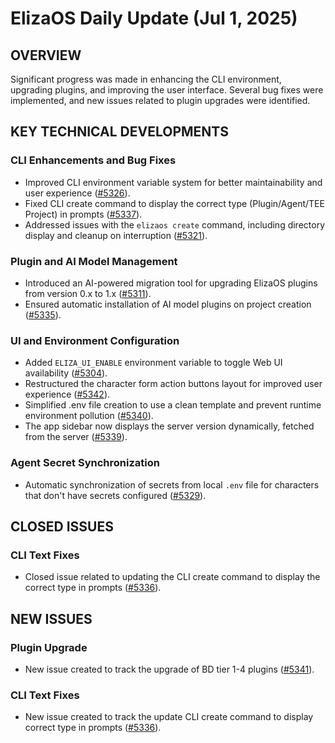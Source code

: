 # ElizaOS Daily Update (Jul 1, 2025)

## OVERVIEW
Significant progress was made in enhancing the CLI environment, upgrading plugins, and improving the user interface. Several bug fixes were implemented, and new issues related to plugin upgrades were identified.

## KEY TECHNICAL DEVELOPMENTS

### CLI Enhancements and Bug Fixes
*   Improved CLI environment variable system for better maintainability and user experience ([#5326](https://github.com/elizaos/eliza/pull/5326)).
*   Fixed CLI create command to display the correct type (Plugin/Agent/TEE Project) in prompts ([#5337](https://github.com/elizaos/eliza/pull/5337)).
*   Addressed issues with the `elizaos create` command, including directory display and cleanup on interruption ([#5321](https://github.com/elizaos/eliza/pull/5321)).

### Plugin and AI Model Management
*   Introduced an AI-powered migration tool for upgrading ElizaOS plugins from version 0.x to 1.x ([#5311](https://github.com/elizaos/eliza/pull/5311)).
*   Ensured automatic installation of AI model plugins on project creation ([#5335](https://github.com/elizaos/eliza/pull/5335)).

### UI and Environment Configuration
*   Added `ELIZA_UI_ENABLE` environment variable to toggle Web UI availability ([#5304](https://github.com/elizaos/eliza/pull/5304)).
*   Restructured the character form action buttons layout for improved user experience ([#5342](https://github.com/elizaos/eliza/pull/5342)).
*   Simplified .env file creation to use a clean template and prevent runtime environment pollution ([#5340](https://github.com/elizaos/eliza/pull/5340)).
*   The app sidebar now displays the server version dynamically, fetched from the server ([#5339](https://github.com/elizaos/eliza/pull/5339)).

### Agent Secret Synchronization
*   Automatic synchronization of secrets from local `.env` file for characters that don't have secrets configured ([#5329](https://github.com/elizaos/eliza/pull/5329)).

## CLOSED ISSUES

### CLI Text Fixes
*   Closed issue related to updating the CLI create command to display the correct type in prompts ([#5336](https://github.com/elizaos/eliza/issues/5336)).

## NEW ISSUES

### Plugin Upgrade
*   New issue created to track the upgrade of BD tier 1-4 plugins ([#5341](https://github.com/elizaos/eliza/issues/5341)).

### CLI Text Fixes
*   New issue created to track the update CLI create command to display correct type in prompts ([#5336](https://github.com/elizaos/eliza/issues/5336)).